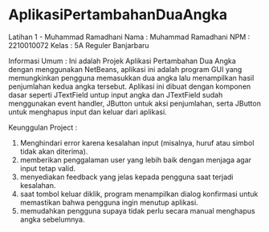 # AplikasiPertambahanDuaAngka
 Latihan 1 - Muhammad Ramadhani
 Nama : Muhammad Ramadhani
 NPM : 2210010072
 Kelas : 5A Reguler Banjarbaru

 Informasi Umum : Ini adalah Projek Aplikasi Pertambahan Dua Angka dengan menggunakan NetBeans, aplikasi ini adalah program GUI yang memungkinkan pengguna memasukkan dua angka lalu menampilkan hasil penjumlahan kedua angka tersebut. Aplikasi ini dibuat dengan komponen dasar seperti JTextField untup input angka dan JTextField sudah menggunakan event handler, JButton untuk aksi penjumlahan, serta JButton untuk menghapus input dan keluar dari aplikasi.

 Keunggulan Project :
 1. Menghindari error karena kesalahan input (misalnya, huruf atau simbol tidak akan diterima).
 2. memberikan penggalaman user yang lebih baik dengan menjaga agar input tetap valid.
 3. menyediakan feedback yang jelas kepada pengguna saat terjadi kesalahan.
 4. saat tombol keluar diklik, program menampilkan dialog konfirmasi untuk memastikan bahwa pengguna ingin menutup aplikasi.
 5. memudahkan pengguna supaya tidak perlu secara manual menghapus angka sebelumnya.
